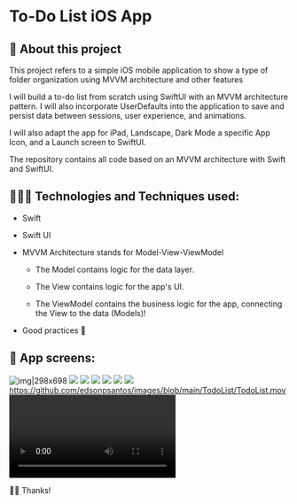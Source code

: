 # To-Do List iOS App

## 📱 About this project
This project refers to a simple iOS mobile application to show a type of folder organization using MVVM architecture and other features

I will build a to-do list from scratch using SwiftUI with an MVVM architecture pattern. I will also incorporate UserDefaults into the application to save and persist data between sessions, user experience, and animations. 

I will also adapt the app for iPad, Landscape, Dark Mode a specific App Icon, and a Launch screen to SwiftUI.

The repository contains all code based on an MVVM architecture with Swift and SwiftUI.

##  👨🏽‍💻 Technologies and Techniques used:
* Swift
* Swift UI
* MVVM Architecture stands for Model-View-ViewModel
  
   - The Model contains logic for the data layer.
  
   - The View contains logic for the app's UI.
  
   - The ViewModel contains the business logic for the app, connecting the View to the data (Models)!
  
* Good practices 🚀

  
##  📱 App screens:

![img|298x698](https://github.com/edsonpsantos/images/blob/main/TodoList/Splash.png)
![](https://github.com/edsonpsantos/images/blob/main/TodoList/Home.png)
![](https://github.com/edsonpsantos/images/blob/main/TodoList/AddItem.png)
![](https://github.com/edsonpsantos/images/blob/main/TodoList/List.png)
![](https://github.com/edsonpsantos/images/blob/main/TodoList/Edit.png)
![](https://github.com/edsonpsantos/images/blob/main/TodoList/Done.png)
![](https://github.com/edsonpsantos/images/blob/main/TodoList/Delete.png)
https://github.com/edsonpsantos/images/blob/main/TodoList/TodoList.mov
![](https://github.com/edsonpsantos/images/blob/main/TodoList/TodoList.mov)


🙏🏽 Thanks! 
